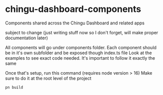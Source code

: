 # chingu-dashboard-components

Components shared across the Chingu Dashboard and related apps

subject to change (just writing stuff now so I don't forget, will make proper documentation later)

All components will go under components folder. Each component should be in it's own subfolder and be exposed though index.ts file
Look at the examples to see exact code needed. It's important to follow it exactly the same

Once that's setup, run this command (requires node version > 16) Make sure to do it at the root level of the project

```
pn build
```
